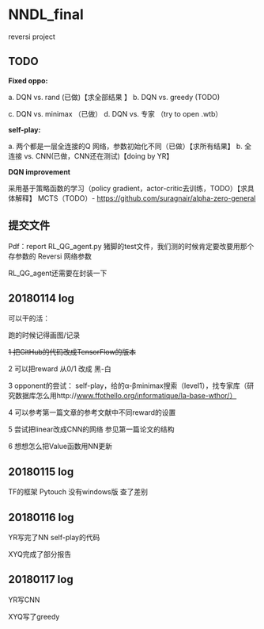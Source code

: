 # NNDL_final

reversi project

## TODO

**Fixed oppo:**

a. DQN vs. rand (已做)【求全部结果 】
b. DQN vs. greedy (TODO)

c. DQN vs. minimax （已做）
d. DQN vs. 专家 （try to open .wtb）

**self-play:**

a. 两个都是一层全连接的Q 网络，参数初始化不同（已做）【求所有结果】
b. 全连接 vs. CNN(已做，CNN还在测试)【doing by YR】

**DQN improvement**

采用基于策略函数的学习（policy gradient，actor-critic去训练，TODO）【求具体解释】
MCTS（TODO）- https://github.com/suragnair/alpha-zero-general


## 提交文件

Pdf：report
RL_QG_agent.py 猪脚的test文件，我们测的时候肯定要改要用那个存参数的
Reversi 网络参数


RL_QG_agent还需要在封装一下


## 20180114 log

可以干的活：

跑的时候记得画图/记录

~~1 把GitHub的代码改成TensorFlow的版本~~

2 可以把reward 从0/1 改成 黑-白

3 opponent的尝试： self-play，给的α-βminimax搜索（level1），找专家库（研究数据库怎么用http://www.ffothello.org/informatique/la-base-wthor/）

4 可以参考第一篇文章的参考文献中不同reward的设置

5 尝试把linear改成CNN的网络 参见第一篇论文的结构

6 想想怎么把Value函数用NN更新


## 20180115 log
TF的框架
Pytouch 没有windows版 查了差别

## 20180116 log

YR写完了NN self-play的代码

XYQ完成了部分报告

## 20180117 log

YR写CNN

XYQ写了greedy
